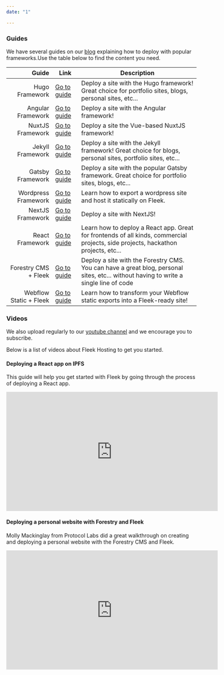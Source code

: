 ```yaml
---
date: "1"

---
```

### Guides 
We have several guides on our [blog](https://blog.fleek.co) explaining how to deploy with popular frameworks.Use the table below to find the content you need.

| Guide  	| Link  	| Description |
|--:	|---	| ---	|
|  Hugo Framework	|   <a href="https://blog.fleek.co/posts/go-with-hugo-and-fleek" target="_blank">Go to guide</a>	| Deploy a site with the Hugo framework! Great choice for portfolio sites, blogs, personal sites, etc... |
|  Angular Framework	|   <a href="https://blog.fleek.co/posts/angularjs-on-ipfs-on-fleek" target="_blank">Go to guide</a>	| Deploy a site with the Angular framework! |
|  NuxtJS Framework	|   <a href="https://blog.fleek.co/posts/Deploying-nuxtJS-through-IPFS-on-Fleek" target="_blank">Go to guide</a>	| Deploy a site the Vue-based NuxtJS framework! |
|  Jekyll Framework	|   <a href="https://blog.fleek.co/posts/deploy-jekyll-blog-on-fleek" target="_blank">Go to guide</a>	| Deploy a site with the Jekyll framework! Great choice for blogs, personal sites, portfolio sites, etc... |
|  Gatsby Framework	|   <a href="https://blog.fleek.co/posts/Gatsby-Fleek" target="_blank">Go to guide</a>	| Deploy a site with the popular Gatsby framework. Great choice for portfolio sites, blogs, etc... |
|  Wordpress Framework	|   <a href="https://blog.fleek.co/posts/wordpress+fleek" target="_blank">Go to guide</a>	| Learn how to export a wordpress site and host it statically on Fleek. |
|  NextJS Framework	|   <a href="https://blog.fleek.co/posts/fleek-nextJS" target="_blank">Go to guide</a>	| Deploy a site with NextJS! |
|  React Framework	|   <a href="https://blog.fleek.co/posts/fleek-create-react-app" target="_blank">Go to guide</a>	| Learn how to deploy a React app. Great for frontends of all kinds, commercial projects, side projects, hackathon projects, etc... |
|  Forestry CMS + Fleek 	|   <a href="https://blog.fleek.co/posts/make-website-without-coding-cms" target="_blank">Go to guide</a>	| Deploy a site with the Forestry CMS. You can have a great blog, personal sites, etc... without having to write a single line of code |
|  Webflow Static + Fleek 	|   <a href="https://blog.fleek.co/posts/hosting-static-webflow-sites-on-fleek/" target="_blank">Go to guide</a>	| Learn how to transform your Webflow static exports into a Fleek-ready site! |


### Videos
We also upload regularly to our [youtube channel](https://www.youtube.com/channel/UCBzlwYM0JjZpjDZ52-SLUmw) and we encourage you to subscribe.

Below is a list of videos about Fleek Hosting to get you started.

#### Deploying a React app on IPFS
This guide will help you get started with Fleek by going through the process of deploying a React app.

<iframe width="560" height="315" src="https://www.youtube.com/embed/7JW5Mms6DR4" frameborder="0" allow="accelerometer; autoplay; encrypted-media; gyroscope; picture-in-picture" allowfullscreen></iframe>

#### Deploying a personal website with Forestry and Fleek
Molly Mackinglay from Protocol Labs did a great walkthrough on creating and deploying a personal website with the Forestry CMS and Fleek.

<iframe width="560" height="315" src="https://www.youtube.com/embed/PYPb2fjNVn0" frameborder="0" allow="accelerometer; autoplay; encrypted-media; gyroscope; picture-in-picture" allowfullscreen></iframe>